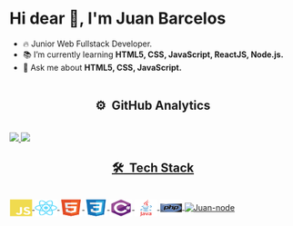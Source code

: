  # Hi dear 👋, I'm Juan Barcelos
  - 🔥 Junior Web Fullstack Developer.
  - 📚 I’m currently learning **HTML5, CSS, JavaScript, ReactJS, Node.js.**
  - 💬 Ask me about **HTML5, CSS, JavaScript.**
<br><br>
<div align="center">
  
## ⚙️ &nbsp;GitHub Analytics
  
<div align="left"><br>
  <a href="https://github.com/juanbarcelos">
  <img  width="530em" src="https://github-readme-stats.vercel.app/api?username=JuanBarcelos&show_icons=true&theme=vision-friendly-dark&include_all_commits=true&count_private=true"/>
  <img  width="530em" src="https://github-readme-stats.vercel.app/api/top-langs/?username=JuanBarcelos&layout=compact&langs_count=7&theme=vision-friendly-dark"/>
</div>

## 🛠 &nbsp;Tech Stack
  
<div align="left" style="display: inline_block"><br>
  <img align="center" alt="Juan-Js" height="30" width="40" src="https://raw.githubusercontent.com/devicons/devicon/master/icons/javascript/javascript-plain.svg">
  <img align="center" alt="Juan-React" height="30" width="40" src="https://raw.githubusercontent.com/devicons/devicon/master/icons/react/react-original.svg">
  <img align="center" alt="Juan-HTML" height="30" width="40" src="https://raw.githubusercontent.com/devicons/devicon/master/icons/html5/html5-original.svg">
  <img align="center" alt="Juan-CSS" height="30" width="40" src="https://raw.githubusercontent.com/devicons/devicon/master/icons/css3/css3-original.svg">
  <img align="center" alt="Juan-Csharp" height="30" width="40" src="https://raw.githubusercontent.com/devicons/devicon/master/icons/csharp/csharp-original.svg">
  <img align="center" alt="Juan-java" height="30" width="40" src="https://raw.githubusercontent.com/devicons/devicon/master/icons/java/java-original-wordmark.svg">
  <img align="center" alt="Juan-php" height="30" width="40" src="https://raw.githubusercontent.com/devicons/devicon/master/icons/php/php-original.svg">
  <img align="center" alt="Juan-node" height="30" width="40" src="https://cdn.jsdelivr.net/gh/devicons/devicon/icons/nodejs/nodejs-original.svg" />
</div>
  
</div>
